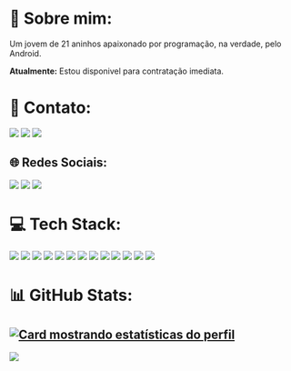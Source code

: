 # 💫 Sobre mim:
Um jovem de 21 aninhos apaixonado por programação, na verdade, pelo Android.

**Atualmente:** Estou disponivel para contratação imediata.

# 📧 Contato:

<a href="mailto:contato@kelvingcr.com"><img src="https://img.shields.io/badge/Gmail-D14836?style=for-the-badge&logo=gmail&logoColor=white"/><a/>
<a href="https://www.linkedin.com/in/kelvingcr/"><img src="https://img.shields.io/badge/LinkedIn-0077B5?style=for-the-badge&logo=linkedin&logoColor=white"/><a/>
<a href="https://wa.me/+5513988841491"><img src="https://img.shields.io/badge/WhatsApp-25D366?style=for-the-badge&logo=whatsapp&logoColor=white"/><a/>

## 🌐 Redes Sociais:
<a href="https://instagram.com/kelvingcr_"><img src="https://img.shields.io/badge/Instagram-E4405F?style=for-the-badge&logo=instagram&logoColor=white"/><a/>
<a href="a"><img src="https://img.shields.io/badge/Twitter-1DA1F2?style=for-the-badge&logo=twitter&logoColor=white"/><a/>
<a href="a"><img src="https://img.shields.io/badge/YouTube-FF0000?style=for-the-badge&logo=youtube&logoColor=white"/><a/>

# 💻 Tech Stack:
<img src="https://img.shields.io/badge/Android-3DDC84?style=for-the-badge&logo=android&logoColor=white"/> <img src="https://img.shields.io/badge/Kotlin-0095D5?&style=for-the-badge&logo=kotlin&logoColor=white"/>
<img src="https://img.shields.io/badge/Android_Studio-3DDC84?style=for-the-badge&logo=android-studio&logoColor=white"/>
<img src="https://img.shields.io/badge/GitHub-100000?style=for-the-badge&logo=github&logoColor=white"/>
<img src="https://img.shields.io/badge/Jetpack%20Compose-FFBF00?logo=jetpackcompose&logoColor=white&style=for-the-badge"/>
<img src="https://img.shields.io/badge/MVVM-FFBF00?style=for-the-badge"/>
<img src="https://img.shields.io/badge/Clean%20Architecture-FFBF00?style=for-the-badge"/>
<img src="https://img.shields.io/badge/RoomDatabase-FFBF00?style=for-the-badge"/>
<img src="https://img.shields.io/badge/Retrofit-FFBF00?style=for-the-badge"/>
<img src="https://img.shields.io/badge/Hilt-FFBF00?style=for-the-badge"/>
<img src="https://img.shields.io/badge/LiveData-FFBF00?style=for-the-badge"/>
<img src="https://img.shields.io/badge/Flow-FFBF00?style=for-the-badge"/>
<img src="https://img.shields.io/badge/WorkManager-FFBF00?style=for-the-badge"/>


# 📊 GitHub Stats:
[![Card mostrando estatísticas do perfil](https://github-profile-summary-cards.vercel.app/api/cards/profile-details?username=kelvingcr&theme=city_lights)](#)
---
[![](https://visitcount.itsvg.in/api?id=kelvingcr&icon=0&color=0)](https://visitcount.itsvg.in)

